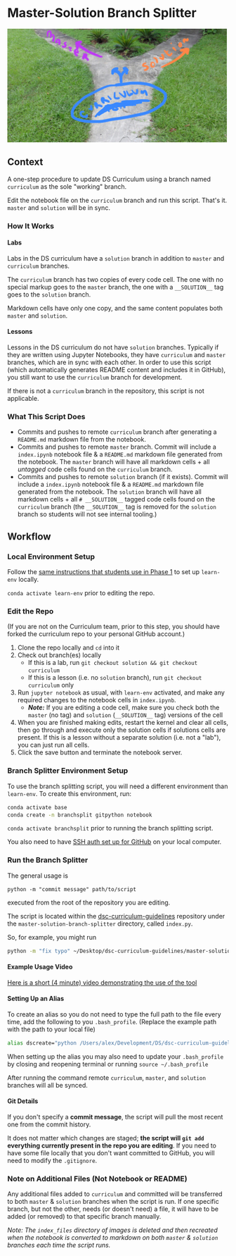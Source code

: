 # Master-Solution Branch Splitter

![Garden of Forking Paths](Garden-of-Forking-Paths.jpg)

## Context

A one-step procedure to update DS Curriculum using a branch named `curriculum` as the sole "working" branch. 

Edit the notebook file on the `curriculum` branch and run this script. That's it. `master` and `solution` will be in sync.

### How It Works

#### Labs

Labs in the DS curriculum have a `solution` branch in addition to `master` and `curriculum` branches.

The `curriculum` branch has two copies of every code cell. The one with no special markup goes to the `master` branch, the one with a `__SOLUTION__` tag goes to the `solution` branch.

Markdown cells have only one copy, and the same content populates both `master` and `solution`.

#### Lessons

Lessons in the DS curriculum do not have `solution` branches. Typically if they are written using Jupyter Notebooks, they have `curriculum` and `master` branches, which are in sync with each other. In order to use this script (which automatically generates README content and includes it in GitHub), you still want to use the `curriculum` branch for development.

If there is not a `curriculum` branch in the repository, this script is not applicable.

### What This Script Does

* Commits and pushes to remote `curriculum` branch after generating a `README.md` markdown file from the notebook.
* Commits and pushes to remote `master` branch. Commit will include a `index.ipynb` notebook file & a `README.md` markdown file generated from the notebook. The `master` branch will have all markdown cells + all _untagged_ code cells found on the `curriculum` branch.
* Commits and pushes to remote `solution` branch (if it exists). Commit will include a `index.ipynb` notebook file & a `README.md` markdown file generated from the notebook. The `solution` branch will have all markdown cells + all `# __SOLUTION__` tagged code cells found on the `curriculum` branch (the `__SOLUTION__` tag is removed for the `solution` branch so students will not see internal tooling.)

## Workflow

### Local Environment Setup

Follow the [same instructions that students use in Phase 1](https://github.com/learn-co-curriculum/dsc-data-science-env-config) to set up `learn-env` locally.

`conda activate learn-env` prior to editing the repo.

### Edit the Repo

(If you are not on the Curriculum team, prior to this step, you should have forked the curriculum repo to your personal GitHub account.)

1. Clone the repo locally and `cd` into it
2. Check out branch(es) locally
   * If this is a lab, run `git checkout solution && git checkout curriculum`
   * If this is a lesson (i.e. no `solution` branch), run `git checkout curriculum` only
3. Run `jupyter notebook` as usual, with `learn-env` activated, and make any required changes to the notebook cells in `index.ipynb`.
   * ***Note:*** If you are editing a code cell, make sure you check both the `master` (no tag) and `solution` (`__SOLUTION__` tag) versions of the cell
4. When you are finished making edits, restart the kernel and clear all cells, then go through and execute only the solution cells if solutions cells are present. If this is a lesson without a separate solution (i.e. not a "lab"), you can just run all cells.
5. Click the save button and terminate the notebook server.

### Branch Splitter Environment Setup

To use the branch splitting script, you will need a different environment than `learn-env`. To create this environment, run:

```bash
conda activate base
conda create -n branchsplit gitpython notebook
```

`conda activate branchsplit` prior to running the branch splitting script.

You also need to have [SSH auth set up for GitHub](https://docs.github.com/en/authentication/connecting-to-github-with-ssh) on your local computer.

### Run the Branch Splitter

The general usage is

```
python -m "commit message" path/to/script
```

executed from the root of the repository you are editing.

The script is located within the [dsc-curriculum-guidelines](https://github.com/learn-co-curriculum/dsc-curriculum-guidelines) repository under the `master-solution-branch-splitter` directory, called `index.py`.

So, for example, you might run

```bash
python -m "fix typo" ~/Desktop/dsc-curriculum-guidelines/master-solution-branch-splitter/index.py
```

#### Example Usage Video

[Here is a short (4 minute) video demonstrating the use of the tool](https://www.youtube.com/watch?v=p95VAaC0Gbg&feature=youtu.be)


#### Setting Up an Alias

To create an alias so you do not need to type the full path to the file every time, add the following to you `.bash_profile`. (Replace the example path with the path to your local file)

```bash
alias dscreate="python /Users/alex/Development/DS/dsc-curriculum-guidelines/master-solution-branch-splitter/index.py"
```

When setting up the alias you may also need to update your `.bash_profile` by closing and reopening terminal or running `source ~/.bash_profile`

After running the command remote `curriculum`, `master`, and `solution` branches will all be synced.

#### Git Details

If you don't specify a **commit message**, the script will pull the most recent one from the commit history.

It does not matter which changes are staged; **the script will `git add` everything currently present in the repo you are editing**. If you need to have some file locally that you don't want committed to GitHub, you will need to modify the `.gitignore`.

### Note on Additional Files (Not Notebook or README)

Any additional files added to `curriculum` and committed will be transferred to both `master` & `solution` branches when the script is run.  If one specific branch, but not the other, needs (or doesn't need) a file, it will have to be added (or removed) to that specific branch manually. 

_Note: The `index_files` directory of images is deleted and then recreated when the notebook is converted to markdown on both `master` & `solution` branches each time the script runs._
